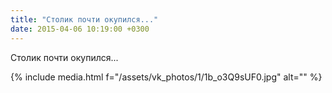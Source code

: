 ```yaml
---
title: "Столик почти окупился..."
date: 2015-04-06 10:19:00 +0300
---
```


Столик почти окупился...

{% include media.html f="/assets/vk_photos/1/1b_o3Q9sUF0.jpg" alt="" %}
